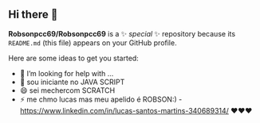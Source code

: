 ## Hi there 👋

**Robsonpcc69/Robsonpcc69** is a ✨ _special_ ✨ repository because its `README.md` (this file) appears on your GitHub profile.

Here are some ideas to get you started:

- 🤔 I’m looking for help with ...
- 💬  sou iniciante no JAVA SCRIPT
- 😄 sei mechercom SCRATCH
- ⚡ me chmo lucas mas meu apelido é ROBSON:)
-https://www.linkedin.com/in/lucas-santos-martins-340689314/ ♥♥♥

